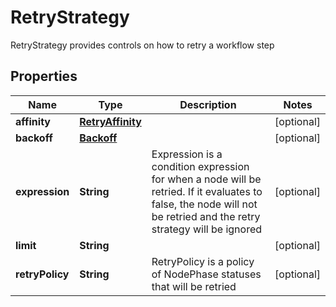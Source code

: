 

# RetryStrategy

RetryStrategy provides controls on how to retry a workflow step
## Properties

Name | Type | Description | Notes
------------ | ------------- | ------------- | -------------
**affinity** | [**RetryAffinity**](RetryAffinity.md) |  |  [optional]
**backoff** | [**Backoff**](Backoff.md) |  |  [optional]
**expression** | **String** | Expression is a condition expression for when a node will be retried. If it evaluates to false, the node will not be retried and the retry strategy will be ignored |  [optional]
**limit** | **String** |  |  [optional]
**retryPolicy** | **String** | RetryPolicy is a policy of NodePhase statuses that will be retried |  [optional]



